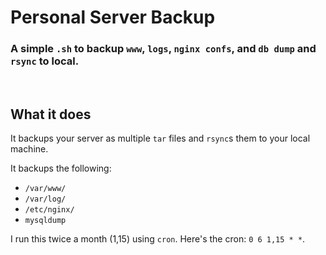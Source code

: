# Personal Server Backup
### A simple `.sh` to backup `www`, `logs`, `nginx confs`, and `db dump` and `rsync` to local.
<br>

## What it does
It backups your server as multiple `tar` files and `rsync`s them to your local machine.

It backups the following:
- `/var/www/`
- `/var/log/`
- `/etc/nginx/`
- `mysqldump`

I run this twice a month (1,15) using `cron`. Here's the cron: `0 6 1,15 * *`.